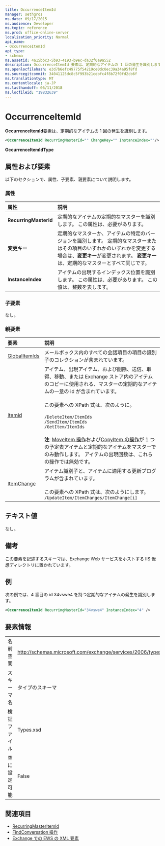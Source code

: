 ```yaml
---
title: OccurrenceItemId
manager: sethgros
ms.date: 09/17/2015
ms.audience: Developer
ms.topic: reference
ms.prod: office-online-server
localization_priority: Normal
api_name:
- OccurrenceItemId
api_type:
- schema
ms.assetid: 4a15bbc3-5b93-4193-b9ec-da32f0a9a552
description: OccurrenceItemId 要素は、定期的なアイテムの 1 回の発生を識別します。
ms.openlocfilehash: e3d7b6efc49775f54219ce0dc0ec39a34a95f8fd
ms.sourcegitcommit: 34041125dc8c5f993b21cebfc4f8b72f0fd2cb6f
ms.translationtype: MT
ms.contentlocale: ja-JP
ms.lasthandoff: 06/11/2018
ms.locfileid: "19832639"
---
```

# <a name="occurrenceitemid"></a>OccurrenceItemId

**OccurrenceItemId**要素は、定期的なアイテムの 1 回の発生を識別します。 
  
```XML
<OccurrenceItemId RecurringMasterId="" ChangeKey="" InstanceIndex=""/>
```

**OccurrenceItemIdType**

## <a name="attributes-and-elements"></a>属性および要素

以下のセクションで、属性、子要素、親要素について説明します。
  
### <a name="attributes"></a>属性

|**属性**|**説明**|
|:-----|:-----|
|**RecurringMasterId** <br/> |定期的なアイテムの定期的なマスターを識別します。 この属性は、必要があります。  <br/> |
|**変更キー** <br/> |定期的なマスターか、アイテムの特定のバージョンを識別します。 定期的なマスターまたはその項目のいずれかのいずれかを変更する場合は、**変更キー**が変更されます。 **変更キー**は、定期的なマスターとすべて同じです。  <br/> |
|**InstanceIndex** <br/> |アイテムの出現するインデックス位置を識別します。 この属性は、必要があります。 この値は、整数を表します。  <br/> |
   
### <a name="child-elements"></a>子要素

なし。
  
### <a name="parent-elements"></a>親要素

|**要素**|**説明**|
|:-----|:-----|
|[GlobalItemIds](globalitemids.md) <br/> |メールボックス内のすべての会話項目の項目の識別子のコレクションが含まれています。  <br/> |
|[Itemid](itemids.md) <br/> | アイテム、出現アイテム、および削除、送信、取得、移動、または Exchange ストア内のアイテムのコピーに使用される、マスターの定期的なアイテムの一意の id が含まれています。 <br/><br/>この要素への XPath 式は、次のように。 <br/><br/>  `/DeleteItem/ItemIds` <br/>  `/SendItem/ItemIds` <br/>  `/GetItem/ItemIds` <br/><br/>**注**: [MoveItem 操作](moveitem-operation.md)および[CopyItem の操作](copyitem-operation.md)が 1 つの予定表アイテムと定期的なアイテムをマスターでのみ動作します。 アイテムの出現回数は、これらの操作では無効です。           |
|[ItemChange](itemchange.md) <br/> |アイテム識別子と、アイテムに適用する更新プログラムが含まれています。<br/><br/> この要素への XPath 式は、次のようにします。  <br/>  `/UpdateItem/ItemChanges/ItemChange[i]` <br/> |
   
## <a name="text-value"></a>テキスト値

なし。
  
## <a name="remarks"></a>備考

この要素を記述するスキーマは、Exchange Web サービスをホストする IIS 仮想ディレクトリに置かれています。
  
## <a name="example"></a>例

次の例では、4 番目の id 34vswe4 を持つ定期的なアイテムの発生を識別します。
  
```XML
<OccurrenceItemId RecurringMasterId="34vswe4" InstanceIndex="4" />
```

## <a name="element-information"></a>要素情報

|||
|:-----|:-----|
|名前空間  <br/> |http://schemas.microsoft.com/exchange/services/2006/types  <br/> |
|スキーマ名  <br/> |タイプのスキーマ  <br/> |
|検証ファイル  <br/> |Types.xsd  <br/> |
|空に設定可能  <br/> |False  <br/> |
   
## <a name="see-also"></a>関連項目

- [RecurringMasterItemId](recurringmasteritemid.md)
- 
  [FindConversation 操作](findconversation-operation.md)
- [Exchange での EWS の XML 要素](ews-xml-elements-in-exchange.md)

